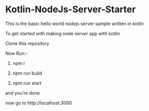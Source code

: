 # Kotlin-NodeJs-Server-Starter
 This is the basic hello world nodejs server sample written in kotlin

To get started with making node server app with kotlin

Clone this repository

Now Run:-

1. npm i

2. npm run build

3. npm run start

and you're done

now go to http://localhost:3000
